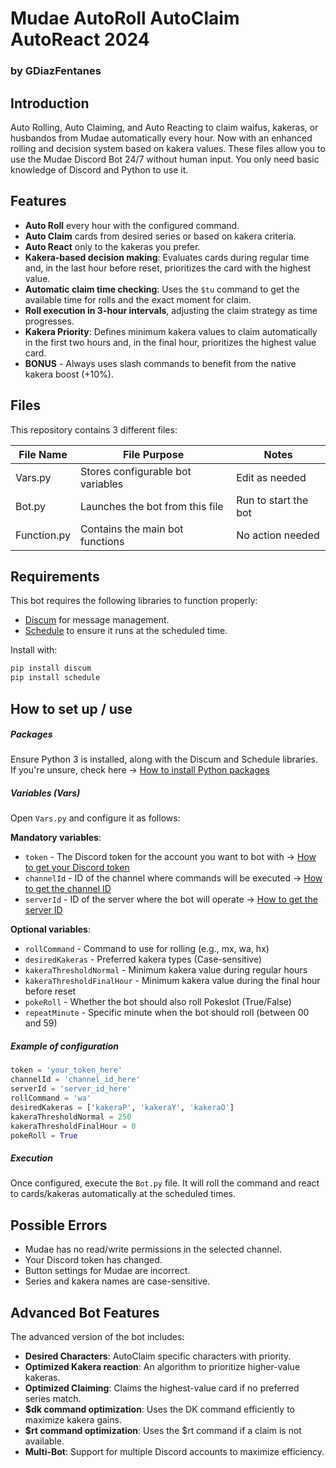 
# Mudae AutoRoll AutoClaim AutoReact 2024  
### by GDiazFentanes

## Introduction  
Auto Rolling, Auto Claiming, and Auto Reacting to claim waifus, kakeras, or husbandos from Mudae automatically every hour. Now with an enhanced rolling and decision system based on kakera values. These files allow you to use the Mudae Discord Bot 24/7 without human input. You only need basic knowledge of Discord and Python to use it.

## Features  
- **Auto Roll** every hour with the configured command.
- **Auto Claim** cards from desired series or based on kakera criteria.
- **Auto React** only to the kakeras you prefer.
- **Kakera-based decision making**: Evaluates cards during regular time and, in the last hour before reset, prioritizes the card with the highest value.
- **Automatic claim time checking**: Uses the `$tu` command to get the available time for rolls and the exact moment for claim.
- **Roll execution in 3-hour intervals**, adjusting the claim strategy as time progresses.
- **Kakera Priority**: Defines minimum kakera values to claim automatically in the first two hours and, in the final hour, prioritizes the highest value card.
- **BONUS** - Always uses slash commands to benefit from the native kakera boost (+10%).

## Files  
This repository contains 3 different files:

| File Name | File Purpose | Notes |
| ------ | ------ | ------ |
| Vars.py | Stores configurable bot variables | Edit as needed |
| Bot.py | Launches the bot from this file | Run to start the bot |
| Function.py | Contains the main bot functions | No action needed |

## Requirements  
This bot requires the following libraries to function properly:

- [Discum](https://pypi.org/project/discum/) for message management.
- [Schedule](https://pypi.org/project/schedule/) to ensure it runs at the scheduled time.

Install with:
```bash
pip install discum
pip install schedule
```

## How to set up / use  
##### Packages  
Ensure Python 3 is installed, along with the Discum and Schedule libraries. If you're unsure, check here → [How to install Python packages](https://packaging.python.org/en/latest/tutorials/installing-packages/)

##### Variables (Vars)  
Open `Vars.py` and configure it as follows:

**Mandatory variables**:
+ `token` - The Discord token for the account you want to bot with → [How to get your Discord token](https://www.androidauthority.com/get-discord-token-3149920/)
+ `channelId` - ID of the channel where commands will be executed → [How to get the channel ID](https://docs.statbot.net/docs/faq/general/how-find-id/)  
+ `serverId` - ID of the server where the bot will operate → [How to get the server ID](https://docs.statbot.net/docs/faq/general/how-find-id/)  

**Optional variables**:
+ `rollCommand` - Command to use for rolling (e.g., mx, wa, hx)
+ `desiredKakeras` - Preferred kakera types (Case-sensitive)
+ `kakeraThresholdNormal` - Minimum kakera value during regular hours
+ `kakeraThresholdFinalHour` - Minimum kakera value during the final hour before reset
+ `pokeRoll` - Whether the bot should also roll Pokeslot (True/False)
+ `repeatMinute` - Specific minute when the bot should roll (between 00 and 59)

##### Example of configuration
```python
token = 'your_token_here'
channelId = 'channel_id_here'
serverId = 'server_id_here'
rollCommand = 'wa'
desiredKakeras = ['kakeraP', 'kakeraY', 'kakeraO']
kakeraThresholdNormal = 250
kakeraThresholdFinalHour = 0
pokeRoll = True
```

##### Execution  
Once configured, execute the `Bot.py` file. It will roll the command and react to cards/kakeras automatically at the scheduled times.

## Possible Errors  
- Mudae has no read/write permissions in the selected channel.
- Your Discord token has changed.
- Button settings for Mudae are incorrect.
- Series and kakera names are case-sensitive.

## Advanced Bot Features  
The advanced version of the bot includes:

- **Desired Characters**: AutoClaim specific characters with priority.
- **Optimized Kakera reaction**: An algorithm to prioritize higher-value kakeras.
- **Optimized Claiming**: Claims the highest-value card if no preferred series match.
- **$dk command optimization**: Uses the DK command efficiently to maximize kakera gains.
- **$rt command optimization**: Uses the $rt command if a claim is not available.
- **Multi-Bot**: Support for multiple Discord accounts to maximize efficiency.
